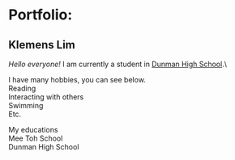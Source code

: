# Portfolio:
## Klemens Lim

*Hello everyone!* I am currently a student in [Dunman High School](https://dunmanhigh.moe.edu.sg/).\

I have many hobbies, you can see below.<br/>
Reading<br/>
Interacting with others<br/>
Swimming<br/>
Etc.<br/>

My educations<br/>
Mee Toh School<br/>
Dunman High School<br/>
